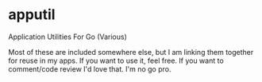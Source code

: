 # apputil
Application Utilities For Go (Various)

Most of these are included somewhere else, but I am linking them together for reuse in my apps.  If you want to use it, feel free.   If you want to comment/code review I'd love that.   I'm no go pro. 

